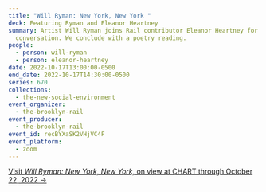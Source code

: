 ```yaml
---
title: "Will Ryman: New York, New York "
deck: Featuring Ryman and Eleanor Heartney
summary: Artist Will Ryman joins Rail contributor Eleanor Heartney for a
  conversation. We conclude with a poetry reading.
people:
  - person: will-ryman
  - person: eleanor-heartney
date: 2022-10-17T13:00:00-0500
end_date: 2022-10-17T14:30:00-0500
series: 670
collections:
  - the-new-social-environment
event_organizer:
  - the-brooklyn-rail
event_producer:
  - the-brooklyn-rail
event_id: recBYXaSK2VHjVC4F
event_platform:
  - zoom
---
```

[V﻿isit *Will Ryman: New York, New York,* on view at CHART through October 22, 2022 →](https://chart-gallery.com/exhibitions/36-will-ryman-new-york-new-york/overview/)